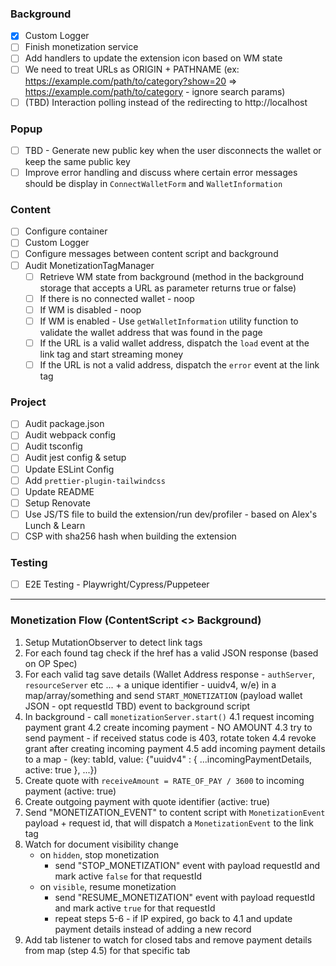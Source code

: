 ### Background

- [x] Custom Logger
- [ ] Finish monetization service
- [ ] Add handlers to update the extension icon based on WM state
- [ ] We need to treat URLs as ORIGIN + PATHNAME (ex: https://example.com/path/to/category?show=20 => https://example.com/path/to/category - ignore search params)
- [ ] (TBD) Interaction polling instead of the redirecting to http://localhost

### Popup

- [ ] TBD - Generate new public key when the user disconnects the wallet or keep the same public key
- [ ] Improve error handling and discuss where certain error messages should be display in `ConnectWalletForm` and `WalletInformation`

### Content

- [ ] Configure container
- [ ] Custom Logger
- [ ] Configure messages between content script and background
- [ ] Audit MonetizationTagManager
  - [ ] Retrieve WM state from background (method in the background storage that accepts a URL as parameter returns true or false)
  - [ ] If there is no connected wallet - noop
  - [ ] If WM is disabled - noop
  - [ ] If WM is enabled - Use `getWalletInformation` utility function to validate the wallet address that was found in the page
  - [ ] If the URL is a valid wallet address, dispatch the `load` event at the link tag and start streaming money
  - [ ] If the URL is not a valid address, dispatch the `error` event at the link tag

### Project

- [ ] Audit package.json
- [ ] Audit webpack config
- [ ] Audit tsconfig
- [ ] Audit jest config & setup
- [ ] Update ESLint Config
- [ ] Add `prettier-plugin-tailwindcss`
- [ ] Update README
- [ ] Setup Renovate
- [ ] Use JS/TS file to build the extension/run dev/profiler - based on Alex's Lunch & Learn
- [ ] CSP with sha256 hash when building the extension

### Testing

- [ ] E2E Testing - Playwright/Cypress/Puppeteer

---

### Monetization Flow (ContentScript <> Background)

1. Setup MutationObserver to detect link tags
2. For each found tag check if the href has a valid JSON response (based on OP Spec)
3. For each valid tag save details (Wallet Address response - `authServer`, `resourceServer` etc ... + a unique identifier - uuidv4, w/e)
   in a map/array/something and send `START_MONETIZATION` (payload wallet JSON - opt requestId TBD) event to background script
4. In background - call `monetizationServer.start()`
   4.1 request incoming payment grant
   4.2 create incoming payment - NO AMOUNT
   4.3 try to send payment - if received status code is 403, rotate token
   4.4 revoke grant after creating incoming payment
   4.5 add incoming payment details to a map - (key: tabId, value: {"uuidv4" : { ...incomingPaymentDetails, active: true }, ...})
5. Create quote with `receiveAmount = RATE_OF_PAY / 3600` to incoming payment (active: true)
6. Create outgoing payment with quote identifier (active: true)
7. Send "MONETIZATION_EVENT" to content script with `MonetizationEvent` payload + request id,
   that will dispatch a `MonetizationEvent` to the link tag
8. Watch for document visibility change
   - on `hidden`, stop monetization
     - send "STOP_MONETIZATION" event with payload requestId and mark active `false` for that requestId
   - on `visible`, resume monetization
     - send "RESUME_MONETIZATION" event with payload requestId and mark active `true` for that requestId
     - repeat steps 5-6 - if IP expired, go back to 4.1 and update payment details instead of adding a new record
9. Add tab listener to watch for closed tabs and remove payment details from map (step 4.5) for that specific tab
